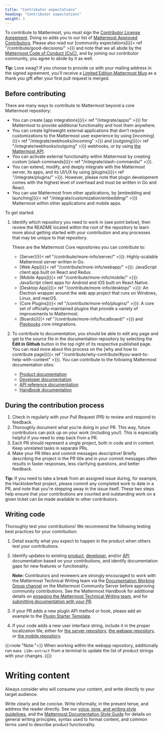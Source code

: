 ```yaml
---
title: "Contributor expectations"
heading: "Contributor expectations"
weight: 3
---
```


To contribute to Mattermost, you must sign the [Contributor License Agreement](https://mattermost.com/mattermost-contributor-agreement/). Doing so adds you to our list of [Mattermost Approved Contributors](https://docs.google.com/spreadsheets/d/1NTCeG-iL_VS9bFqtmHSfwETo5f-8MQ7oMDE5IUYJi_Y/pubhtml?gid=0&single=true). 
Please also read our [community expectations]({{< ref "/contribute/good-decisions/" >}}) and note that we all abide by the [Mattermost Code of Conduct (CoC)](https://handbook.mattermost.com/contributors/contributors/guidelines/contribution-guidelines), and by joining our contributor community, you agree to abide by it as well.

**Tip:** Love swag? If you choose to provide us with your mailing address in the signed agreement, you'll receive a [Limited Edition Mattermost Mug](https://forum.mattermost.com/t/limited-edition-mattermost-mugs/143) as a thank you gift after your first pull request is merged.

## Before contributing

There are many ways to contribute to Mattermost beyond a core Mattermost repository:
- You can create [app integrations]({{< ref "/integrate/apps/" >}}) for Mattermost to provide additional functionality and host them anywhere.
- You can create lightweight external applications that don’t require customizations to the Mattermost user experience by using [incoming]({{< ref "/integrate/webhooks/incoming" >}}) and [outgoing]({{< ref "/integrate/webhooks/outgoing" >}}) webhooks, or by using [the Mattermost API](https://api.mattermost.com/).
- You can activate external functionality within Mattermost by creating custom [slash commands]({{< ref "/integrate/slash-commands/" >}}).
- You can extend, modify, and deeply integrate with the Mattermost server, its apps, and its UI/UX by using [plugins]({{< ref "/integrate/plugins/" >}}). However, please note that plugin development comes with the highest level of overhead and must be written in Go and React.
- You can use Mattermost from other applications, by [embedding and launching]({{< ref "/integrate/customization/embedding/" >}}) Mattermost within other applications and mobile apps.

To get started:

1. Identify which repository you need to work in (see point below), then review the README located within the root of the repository to learn more about getting started with your contribution and any processes that may be unique to that repository.

    These are the Mattermost Core repositories you can contribute to:
     - [Server]({{< ref "/contribute/more-info/server/" >}}): Highly-scalable Mattermost server written in Go.
     - [Web App]({{< ref "/contribute/more-info/webapp/" >}}): JavaScript client app built on React and Redux.
     - [Mobile Apps]({{< ref "/contribute/more-info/mobile/" >}}): JavaScript client apps for Android and iOS built on React Native.
     - [Desktop App]({{< ref "/contribute/more-info/desktop/" >}}): An Electron wrapper around the web app project that runs on Windows, Linux, and macOS.
     - [Core Plugins]({{< ref "/contribute/more-info/plugins/" >}}): A core set of officially-maintained plugins that provide a variety of improvements to Mattermost.
     - [Boards]({{< ref "/contribute/more-info/focalboard/" >}}) and [Playbooks](https://github.com/mattermost/mattermost-plugin-playbooks) core integrations.

2. To contribute to documentation, you should be able to edit any page and get to the source file in the documentation repository by selecting the **Edit in Github** button in the top right of its respective published page. You can read more about this process on the [why and how to contribute page]({{< ref "/contribute/why-contribute/#you-want-to-help-with-content" >}}). You can contribute to the following Mattermost documentation sites: 

    - [Product documentation](https://github.com/mattermost/docs)
    - [Developer documentation](https://github.com/mattermost/mattermost-developer-documentation)
    - [API reference documentation](https://github.com/mattermost/mattermost-api-reference)
    - [Handbook documentation](https://github.com/mattermost/mattermost-handbook)

## During the contribution process

1. Check in regularly with your Pull Request (PR) to review and respond to feedback. 
2. Thoroughly document what you’re doing in your PR. This way, future contributors can pick up on your work (including you!). This is especially helpful if you need to step back from a PR.
3. Each PR should represent a single project, both in code and in content. Keep unrelated tasks in separate  PRs.
4. Make your PR titles and commit messages descriptive! Briefly describing the project in the PR title and in your commit messages often results in faster responses, less clarifying questions, and better feedback.

**Tip:** If you need to take a break from an assigned issue during, for example, the Hacktoberfest project, please commit any completed work to date in a PR, and note that you're stepping away in the issue itself. These two steps help ensure that your contributions are counted and outstanding work on a given ticket can be made available to other contributors. 

## Writing code

Thoroughly test your contributions! We recommend the following testing best practices for your contribution: 
1. Detail exactly what you expect to happen in the product when others test your contributions.
2. Identify updates to existing [product](https://docs.mattermost.com/), [developer](https://developers.mattermost.com/), and/or [API](https://api.mattermost.com/) documentation based on your contributions, and identify documentation gaps for new features or functionality. 

   **Note:** Contributors and reviewers are strongly encouraged to work with the Mattermost Technical Writing team via the [Documentation Working Group channel](https://community.mattermost.com/core/channels/dwg-documentation-working-group) on the Mattermost Community Server before approving community contributions. See the Mattermost Handbook for additional details on [engaging the Mattermost Technical Writing team](https://handbook.mattermost.com/operations/research-and-development/product/technical-writing-team-handbook/work-with-us#how-to-engage-with-us), and for [submitting documentation with your PR](https://handbook.mattermost.com/operations/research-and-development/product/technical-writing-team-handbook/writing-community-documentation#submit-documentation-with-your-pr).

3. If your PR adds a new plugin API method or hook, please add an example to the [Plugin Starter Template](https://github.com/mattermost/mattermost-plugin-starter-template).
4. If your code adds a new user interface string, include it in the proper localization file, either for [the server repository](https://github.com/mattermost/mattermost-server/blob/master/i18n/en.json), [the webapp repository](https://github.com/mattermost/mattermost-webapp/blob/master/i18n/en.json), or [the mobile repository](https://github.com/mattermost/mattermost-mobile/blob/master/assets/base/i18n/en.json). 

{{<note "Note:">}}
When working within the webapp repository, additionally run `make i18n-extract` from a terminal to update the list of product strings with your changes.
{{</note>}}

# Writing content

Always consider who will consume your content, and write directly to your target audience.

Write clearly and be concise. Write informally, in the present tense, and address the reader directly. See our [voice, tone, and writing style guidelines](https://handbook.mattermost.com/operations/operations/company-processes/publishing/publishing-guidelines/voice-tone-and-writing-style-guidelines), and the [Mattermost Documentation Style Guide](https://handbook.mattermost.com/operations/operations/company-processes/publishing/publishing-guidelines/voice-tone-and-writing-style-guidelines/documentation-style-guide) for details on general writing principles, syntax used to format content, and common terms used to describe product functionality.
